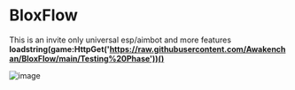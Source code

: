 # BloxFlow
This is an invite only universal esp/aimbot and more features
**loadstring(game:HttpGet('https://raw.githubusercontent.com/Awakenchan/BloxFlow/main/Testing%20Phase'))()**

![image](https://github.com/Awakenchan/BloxFlow/assets/93601997/52c1403f-feba-4443-b5d0-7705560c1dfc)
